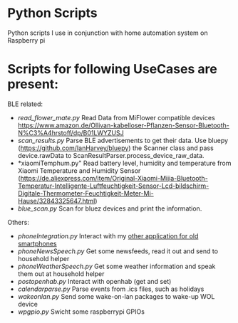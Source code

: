 # Python Scripts

Python scripts I use in conjunction with home automation system on Raspberry pi

Scripts for following UseCases are present:
===

BLE related:
* *read_flower_mate.py* Read Data from MiFlower compatible devices https://www.amazon.de/Ollivan-kabelloser-Pflanzen-Sensor-Bluetooth-N%C3%A4hrstoff/dp/B01LWYZUSJ
* *scan_results.py* Parse BLE advertisements to get their data. Use bluepy (https://github.com/IanHarvey/bluepy) the Scanner class and pass device.rawData to ScanResultParser.process_device_raw_data.
* *xiaomiTemphum.py" Read battery level, humidity and temperature from Xiaomi Temperature and Humidity Sensor (https://de.aliexpress.com/item/Original-Xiaomi-Mijia-Bluetooth-Temperatur-Intelligente-Luftfeuchtigkeit-Sensor-Lcd-bildschirm-Digitale-Thermometer-Feuchtigkeit-Meter-Mi-Hause/32843325647.html)
* *blue_scan.py* Scan for bluez devices and print the information.

Others:
* *phoneIntegration.py* Interact with my [other application for old smartphones](https://github.com/derHeinz/HouseholdHelper)
* *phoneNewsSpeech.py* Get some newsfeeds, read it out and send to household helper
* *phoneWeatherSpeech.py* Get some weather information and speak them out at household helper
* *postopenhab.py* Interact with openhab (get and set)
* *calendarparse.py* Parse events from .ics files, such as holidays
* *wakeonlan.py* Send some wake-on-lan packages to wake-up WOL device
* *wpgpio.py* Swicht some raspberrypi GPIOs
